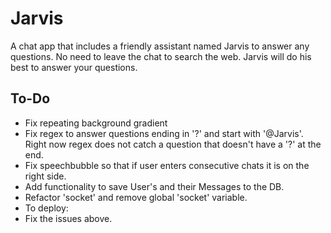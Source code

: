 # Jarvis
A chat app that includes a friendly assistant named Jarvis to answer any questions. No need to leave the chat to search the web. Jarvis will do his best to answer your questions.

## To-Do
- Fix repeating background gradient
- Fix regex to answer questions ending in '?' and start with '@Jarvis'. Right now regex does not catch a question that doesn't have a '?' at the end.
- Fix speechbubble so that if user enters consecutive chats it is on the right side.
- Add functionality to save User's and their Messages to the DB.
- Refactor 'socket' and remove global 'socket' variable.
- To deploy:
 - Fix the issues above.

